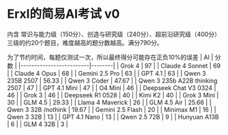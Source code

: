 # Erxl的简易AI考试 v0
内含 常识与能力级（150分）、创造与研究级（240分）、超前沿研究级（400分） 三级的约20个题目，难度越高的题分数越高。满分790分。

为了节约时间，每题仅测试一次，所以最终得分可能存在正负10%的误差
| AI                      | 分数   |
|-------------------------|--------|
| Grok 4                  | 97     |
| Claude 4 Sonnet         | 69     |
| Claude 4 Opus           | 68     |
| Gemini 2.5 Pro          | 63     |
| GPT 4.1                 | 63     |
| Qwen 3 235B 2507        | 56.33  |
| Qwen 3 Coder            | 47.67  |
| Qwen 3 235b A22B thinking 2507 | 47 |
| GPT 4.1 Mini            | 47     |
| O4 Mini                 | 46     |
| Deepseek Chat V3 0324   | 46     |
| Grok 3                  | 46     |
| Deepseek R1 0528        | 40     |
| Kimi K2                 | 40     |
| Grok 3 Mini             | 30     |
| GLM 4.5                 | 29.33  |
| Llama 4 Maverick        | 26     |
| GLM 4.5 Air             | 25.66  |
| Qwen 3 32B /nothink     | 19.67  |
| Gemini 2.5 Flash        | 20     |
| Minimax M1              | 16     |
| Qwen 3 32B              | 13     |
| GPT 4.1 Nano            | 13     |
| Qwen 2.5 72B            | 9      |
| Hunyuan A13B            | 6      |
| GLM 4 32B               | 3      |
